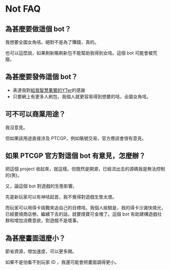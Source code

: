# Not FAQ

## 為甚麼要做這個 bot？

我想要全圖女角咭。絕對不是為了賺錢，真的。

也可以這麼說，如果刷新賬刷新包不能幫助我得到女咭。這個 bot 可能會被荒廢。

## 為甚麼要發佈這個 bot？

- 表達我對[給我智慧果實的YTer](https://www.youtube.com/watch?v=E4VI8nuzDdo)的感謝
- 只要網上有更多人刷包，我個人就更容易得到想要的咭，全圖女角咭。

## 可不可以商業用途？

我沒意見。

但如果該用途直接涉及 PTCGP，例如賬號交易，官方應該會很有意見。

## 如果 PTCGP 官方對這個 bot 有意見，怎麼辦？

把這個 project 收起來，就這樣。但既然是開源，已經流出去的源碼我是無法控制的(笑)。

又，論這個 bot 對遊戲的生態影響。

先是新玩家可以有神咭起首，我不覺得對遊戲生態太壞。

而玩家可以用得卡挑戰來追自己的目標咭。我個人經驗是，我的得卡沙漏快燒光，已經要燒商店劵。繼續下去的話，就要燒寶可金塊了。這個 bot 有助建構遊戲社群和增加消費意欲，對遊戲不是壞事。

## 為甚麼畫面這麼小？

節省資源，增加速度，可以更多開。

如果不是怕看不到玩家 ID ，我還可能會把畫面調得更小。
